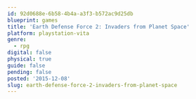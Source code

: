 ```yaml
---
id: 92d0688e-6b58-4b4a-a3f3-b572ac9d25db
blueprint: games
title: 'Earth Defense Force 2: Invaders from Planet Space'
platform: playstation-vita
genre:
  - rpg
digital: false
physical: true
guide: false
pending: false
posted: '2015-12-08'
slug: earth-defense-force-2-invaders-from-planet-space
---
```

